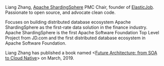 Liang Zhang, [Apache ShardingSphere](https://github.com/apache/shardingsphere) PMC Chair, founder of [ElasticJob](https://github.com/apache/shardingsphere-elasticjob).
Passionate to open source, and advocate clean code.

Focuses on building distributed database ecosystem Apache ShardingSphere as the first-rate data solution in the finance industry. 
Apache ShardingSphere is the first Apache Software Foundation Top Level Project from JD.com and the first distributed database ecosystem in Apache Software Foundation.

Liang Zhang has published a book named <[Future Architecture: from SOA to Cloud Native](https://baike.baidu.com/item/%E6%9C%AA%E6%9D%A5%E6%9E%B6%E6%9E%84%EF%BC%9A%E4%BB%8E%E6%9C%8D%E5%8A%A1%E5%8C%96%E5%88%B0%E4%BA%91%E5%8E%9F%E7%94%9F/23376862)> on March, 2019.
